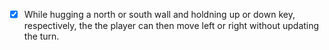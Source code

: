 

- [x] While hugging a north or south wall and holdning up or down key, respectively, the the player can then move left or right without updating the turn.
